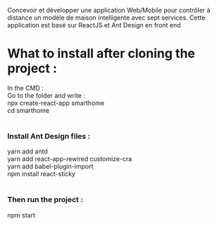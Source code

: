 Concevoir et développer une application Web/Mobile pour contrôler à
distance un modèle de maison intelligente avec sept services.
Cette application est basé sur ReactJS et Ant Design en front end

<h1>What to install after cloning the project :</h1>

In the CMD : <br>
Go to the folder and write :
<br>
npx create-react-app smarthome<br>
cd smarthome<br>
<br>
<h3>Install Ant Design files :</h3>
yarn add antd<br>
yarn add react-app-rewired customize-cra<br>
yarn add babel-plugin-import<br>
npm install react-sticky<br>
<br>
<h3>Then run the project :</h3>
npm start<br>
